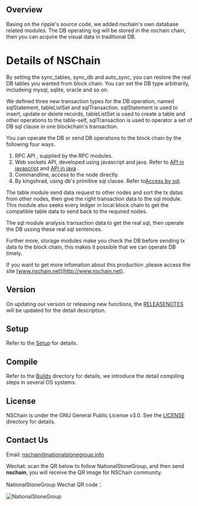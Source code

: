 ## Overview

Basing on the ripple's source code, we added nschain's own database related modules. The DB operating log will be stored in the nschain chain, then you can acquire the visual data in traditional DB.

# Details of NSChain

By setting the sync_tables, sync_db and auto_sync, you can restore the real DB tables you wanted from block chain. You can set the DB type arbitrarily, includeing mysql, sqlite, oracle and so on.

We defined three new transaction types for the DB operation, named sqlStatement, tableListSet and sqlTransaction. sqlStatement is used to insert, update or delete records, tableListSet is used to create a table and other operations to the table-self, sqlTransaction is used to operator a set of DB sql clause in one blockchain's transaction.

You can operate the DB or send DB operations to the block chain by the following four ways.

1. RPC API , supplied by the RPC modules.
2. Web sockets API, developed using javascript and java. Refer to [API in javascript](http://www.nschain.net/api_javascript.html) and [API in java](http://www.nschain.net/api_java.html) .
3. Commandline, access to the node directly.
4. By kingshrad, using db's primitive sql clause. Refer to[Access by sql](http://www.nschain.net/api_mysql.html).

The table module send data request to other nodes and sort the tx datas from other nodes, then give the right transaction data to the  sql module. This module also seeks every ledger in local block chain to get the compatible table data to send back to the required nodes.

The sql module analysis transaction data to get the real sql, then operate the DB ussing these real sql sentences.

Further more, storage modules make you check the DB before sending tx data to the block chain, this makes it possible that we can operate DB timely.

If you want to get more infomation about this production ,please access the site [www.nschain.net](http://www.nschain.net).

## Version
On updating  our version or  releasing new functions, the [RELEASENOTES](./RELEASENOTES.md) will be updated for the detail description.

## Setup
Refer to the  [Setup](./doc/manual/deploy.md) for details.

## Compile

Refer to the  [Builds](./Builds) directory for details, we introduce the detail compiling steps in several OS systems.

## License

NSChain is under the GNU General Public License v3.0. See the [LICENSE](./LICENSE) directory for details.

## Contact Us
Email: nschain@nationalstonegroup.info

Wechat: scan the QR below to follow NationalStoneGroup, and then send **nschain**, you will receive the QR image for NSChain community.

NationalStoneGroup Wechat QR code：

![NationalStoneGroup](/images/nationalstonegroup.jpg)
